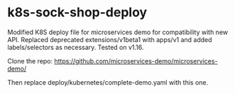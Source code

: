 # k8s-sock-shop-deploy
Modified K8S deploy file for microservices demo for compatibility with new API.  Replaced deprecated extensions/v1beta1 with apps/v1 and added labels/selectors as necessary.  Tested on v1.16. 

Clone the repo:
https://github.com/microservices-demo/microservices-demo/

Then replace deploy/kubernetes/complete-demo.yaml with this one.  




